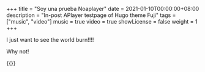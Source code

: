 +++
title = "Soy una prueba Noaplayer"
date = 2021-01-10T00:00:00+08:00
description = "In-post APlayer testpage of Hugo theme Fuji"
tags = ["music", "video"]
music = true
video = true
showLicense = false
weight = 1
+++

I just want to see the world burn!!!!

<!--more-->

Why not!

{{<youtube UNaYpBpRJOY>}}